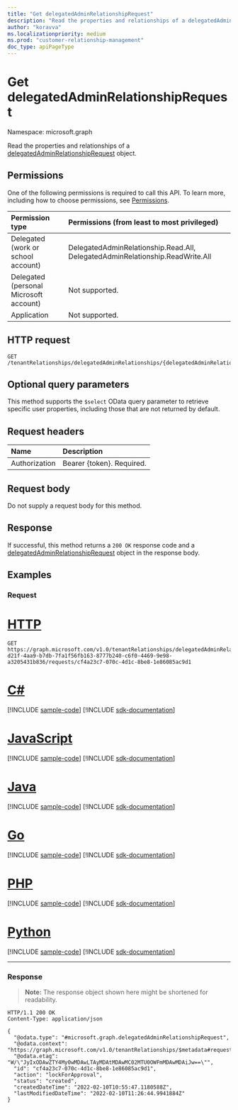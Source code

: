 ```yaml
---
title: "Get delegatedAdminRelationshipRequest"
description: "Read the properties and relationships of a delegatedAdminRelationshipRequest object."
author: "koravva"
ms.localizationpriority: medium
ms.prod: "customer-relationship-management"
doc_type: apiPageType
---
```


# Get delegatedAdminRelationshipRequest
Namespace: microsoft.graph

Read the properties and relationships of a [delegatedAdminRelationshipRequest](../resources/delegatedadminrelationshiprequest.md) object.

## Permissions
One of the following permissions is required to call this API. To learn more, including how to choose permissions, see [Permissions](/graph/permissions-reference).

|Permission type|Permissions (from least to most privileged)|
|:---|:---|
|Delegated (work or school account)| DelegatedAdminRelationship.Read.All, DelegatedAdminRelationship.ReadWrite.All |
|Delegated (personal Microsoft account)| Not supported. |
|Application| Not supported. |

## HTTP request

<!-- {
  "blockType": "ignored"
}
-->
``` http
GET /tenantRelationships/delegatedAdminRelationships/{delegatedAdminRelationshipId}/requests/{delegatedAdminRelationshipRequestId}
```

## Optional query parameters
This method supports the `$select` OData query parameter to retrieve specific user properties, including those that are not returned by default.

## Request headers
|Name|Description|
|:---|:---|
|Authorization|Bearer {token}. Required.|

## Request body
Do not supply a request body for this method.

## Response

If successful, this method returns a `200 OK` response code and a [delegatedAdminRelationshipRequest](../resources/delegatedadminrelationshiprequest.md) object in the response body.

## Examples

### Request

# [HTTP](#tab/http)
<!-- {
  "blockType": "request",
  "name": "get_delegatedadminrelationshiprequest",
  "sampleKeys": ["5d027261-d21f-4aa9-b7db-7fa1f56fb163-8777b240-c6f0-4469-9e98-a3205431b836", "cf4a23c7-070c-4d1c-8be8-1e86085ac9d1"]
}
-->
``` http
GET https://graph.microsoft.com/v1.0/tenantRelationships/delegatedAdminRelationships/5d027261-d21f-4aa9-b7db-7fa1f56fb163-8777b240-c6f0-4469-9e98-a3205431b836/requests/cf4a23c7-070c-4d1c-8be8-1e86085ac9d1
```

# [C#](#tab/csharp)
[!INCLUDE [sample-code](../includes/snippets/csharp/get-delegatedadminrelationshiprequest-csharp-snippets.md)]
[!INCLUDE [sdk-documentation](../includes/snippets/snippets-sdk-documentation-link.md)]

# [JavaScript](#tab/javascript)
[!INCLUDE [sample-code](../includes/snippets/javascript/get-delegatedadminrelationshiprequest-javascript-snippets.md)]
[!INCLUDE [sdk-documentation](../includes/snippets/snippets-sdk-documentation-link.md)]

# [Java](#tab/java)
[!INCLUDE [sample-code](../includes/snippets/java/get-delegatedadminrelationshiprequest-java-snippets.md)]
[!INCLUDE [sdk-documentation](../includes/snippets/snippets-sdk-documentation-link.md)]

# [Go](#tab/go)
[!INCLUDE [sample-code](../includes/snippets/go/get-delegatedadminrelationshiprequest-go-snippets.md)]
[!INCLUDE [sdk-documentation](../includes/snippets/snippets-sdk-documentation-link.md)]

# [PHP](#tab/php)
[!INCLUDE [sample-code](../includes/snippets/php/get-delegatedadminrelationshiprequest-php-snippets.md)]
[!INCLUDE [sdk-documentation](../includes/snippets/snippets-sdk-documentation-link.md)]

# [Python](#tab/python)
[!INCLUDE [sample-code](../includes/snippets/python/get-delegatedadminrelationshiprequest-python-snippets.md)]
[!INCLUDE [sdk-documentation](../includes/snippets/snippets-sdk-documentation-link.md)]

---

### Response
>**Note:** The response object shown here might be shortened for readability.
<!-- {
  "blockType": "response",
  "truncated": true,
  "@odata.type": "microsoft.graph.delegatedAdminRelationshipRequest"
}
-->
``` http
HTTP/1.1 200 OK
Content-Type: application/json

{
  "@odata.type": "#microsoft.graph.delegatedAdminRelationshipRequest",
  "@odata.context": "https://graph.microsoft.com/v1.0/tenantRelationships/$metadata#requests/$entity",
  "@odata.etag": "W/\"JyIxODAwZTY4My0wMDAwLTAyMDAtMDAwMC02MTU0OWFmMDAwMDAiJw==\"",
  "id": "cf4a23c7-070c-4d1c-8be8-1e86085ac9d1",
  "action": "lockForApproval",
  "status": "created",
  "createdDateTime": "2022-02-10T10:55:47.1180588Z",
  "lastModifiedDateTime": "2022-02-10T11:26:44.9941884Z"
}
```

